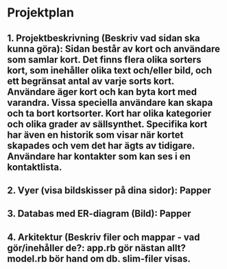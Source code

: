 ﻿# Projektplan

## 1. Projektbeskrivning (Beskriv vad sidan ska kunna göra): Sidan består av kort och användare som samlar kort. Det finns flera olika sorters kort, som inehåller olika text och/eller bild, och ett begränsat antal av varje sorts kort. Användare äger kort och kan byta kort med varandra. Vissa speciella användare kan skapa och ta bort kortsorter. Kort har olika kategorier och olika grader av sällsynthet. Specifika kort har även en historik som visar när kortet skapades och vem det har ägts av tidigare. Användare har kontakter som kan ses i en kontaktlista.
## 2. Vyer (visa bildskisser på dina sidor): Papper
## 3. Databas med ER-diagram (Bild): Papper
## 4. Arkitektur (Beskriv filer och mappar - vad gör/inehåller de?: app.rb gör nästan allt? model.rb bör hand om db. slim-filer visas.
